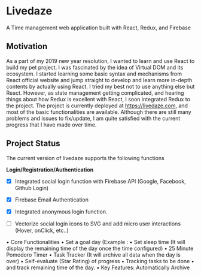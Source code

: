 # Livedaze
A Time management web application built with React, Redux, and Firebase
## Motivation
As a part of my 2019 new year resolution, I wanted to learn and use React to build my pet project. I was fascinated by the idea of Virtual DOM and its ecosystem. I started learning some basic syntax and mechanisms from React official website and jump straight to develop and learn more in-depth contents by actually using React.
I tried my best not to use anything else but React. However, as state management getting complicated, and hearing things about how Redux is excellent with React, I soon integrated Redux to the project. The project is currently deployed at https://livedaze.com, and most of the basic functionalities are available. Although there are still many problems and issues to fix/update, I am quite satisfied with the current progress that I have made over time. 

## Project Status
The current version of livedaze supports the following functions

**Login/Registration/Authentication**
- [x] Integrated social login function with Firebase API (Google, Facebook, Github Login)
- [x] Firebase Email Authentication
- [x] Integrated anonymous login function.
- [ ] Vectorize social login icons to SVG and add micro user interactions (Hover, onClick, etc..) 


• Core Functionalities
• Set a goal day (Example : 
• Set sleep time (It will display the remaining time of the day once the time  configured)
• 25 Minute Pomodoro Timer
• Task Tracker (It will archive all data when the day is over)
• Self-evaluate (Star Rating) of progress
• Tracking tasks to be done
• and track remaining time of the day.
• 
Key Features: Automatically Archive 
